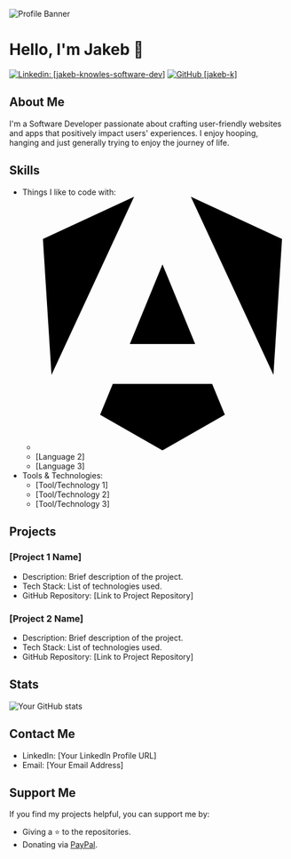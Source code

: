![Profile Banner](https://media.licdn.com/dms/image/D5616AQEvhyCMMuoF3g/profile-displaybackgroundimage-shrink_350_1400/0/1696035424976?e=1706745600&v=beta&t=WhCpEU_qLjKledx9Jxfg_wb3LYiLY93MoNlbR-IdVsU)

# Hello, I'm Jakeb 👋

[![Linkedin: [jakeb-knowles-software-dev]](https://img.shields.io/badge/jakeb-knowles-software-dev-blue?style=flat-square&logo=Linkedin&logoColor=white&link=https://www.linkedin.com/in/jakeb-knowles-software-dev/)](https://www.linkedin.com/in/jakeb-knowles-software-dev/)
[![GitHub [jakeb-k]](https://img.shields.io/github/followers/jakeb-k?label=follow&style=social)](https://github.com/jakeb-k)

## About Me

I'm a Software Developer passionate about crafting user-friendly websites and apps that positively impact users' experiences. I enjoy hooping, hanging and just generally trying to enjoy the journey of life.

## Skills

- Things I like to code with:
  - <svg role="img" viewBox="0 0 24 24" xmlns="http://www.w3.org/2000/svg"><title>Angular</title><path d="M16.712 17.711H7.288l-1.204 2.916L12 24l5.916-3.373-1.204-2.916ZM14.692 0l7.832 16.855.814-12.856L14.692 0ZM9.308 0 .662 3.999l.814 12.856L9.308 0Zm-.405 13.93h6.198L12 6.396 8.903 13.93Z"/></svg>
  - [Language 2]
  - [Language 3]
- Tools & Technologies:
  - [Tool/Technology 1]
  - [Tool/Technology 2]
  - [Tool/Technology 3]

## Projects

### [Project 1 Name]

- Description: Brief description of the project.
- Tech Stack: List of technologies used.
- GitHub Repository: [Link to Project Repository]

### [Project 2 Name]

- Description: Brief description of the project.
- Tech Stack: List of technologies used.
- GitHub Repository: [Link to Project Repository]

## Stats

![Your GitHub stats](https://github-readme-stats.vercel.app/api?username=jakeb-k&show_icons=true&theme=radical)

## Contact Me

- LinkedIn: [Your LinkedIn Profile URL]
- Email: [Your Email Address]

## Support Me

If you find my projects helpful, you can support me by:

- Giving a ⭐️ to the repositories.
- Donating via [PayPal](https://www.paypal.com/).
